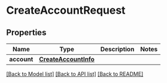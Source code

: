 # CreateAccountRequest

## Properties
Name | Type | Description | Notes
------------ | ------------- | ------------- | -------------
**account** | [**CreateAccountInfo**](CreateAccountInfo.md) |  | 

[[Back to Model list]](../README.md#documentation-for-models) [[Back to API list]](../README.md#documentation-for-api-endpoints) [[Back to README]](../README.md)


